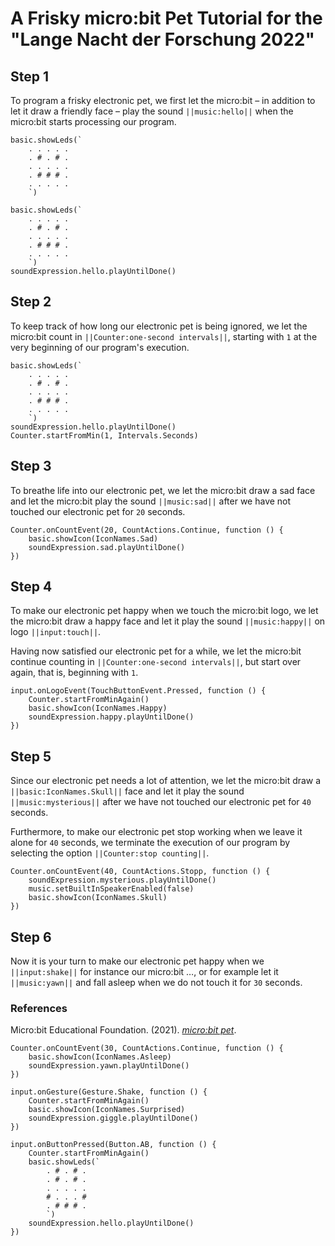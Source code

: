 # A Frisky micro:bit Pet Tutorial for the "Lange Nacht der Forschung 2022"

## Step 1
To program a frisky electronic pet, we first let the micro:bit – in addition to let it draw a friendly face – play the sound ``||music:hello||`` when the micro:bit starts processing our program.
```template
basic.showLeds(`
    . . . . .
    . # . # .
    . . . . .
    . # # # .
    . . . . .
    `)
```

```blocks
basic.showLeds(`
    . . . . .
    . # . # .
    . . . . .
    . # # # .
    . . . . .
    `)
soundExpression.hello.playUntilDone()
```

## Step 2
To keep track of how long our electronic pet is being ignored, we let the micro:bit count in ``||Counter:one-second intervals||``, starting with `1` at the very beginning of our program's execution.

```blocks
basic.showLeds(`
    . . . . .
    . # . # .
    . . . . .
    . # # # .
    . . . . .
    `)
soundExpression.hello.playUntilDone()
Counter.startFromMin(1, Intervals.Seconds)
```

## Step 3
To breathe life into our electronic pet, we let the micro:bit draw a sad face and let the micro:bit play the sound ``||music:sad||`` after we have not touched our electronic pet for `20` seconds.

```block
Counter.onCountEvent(20, CountActions.Continue, function () {
    basic.showIcon(IconNames.Sad)
    soundExpression.sad.playUntilDone()
})
```

## Step 4
To make our electronic pet happy when we touch the micro:bit logo, we let the micro:bit draw a happy face and let it play the sound ``||music:happy||`` on logo ``||input:touch||``.

Having now satisfied our electronic pet for a while, we let the micro:bit continue counting in ``||Counter:one-second intervals||``, but start over again, that is, beginning with `1`.

```block
input.onLogoEvent(TouchButtonEvent.Pressed, function () {
    Counter.startFromMinAgain()
    basic.showIcon(IconNames.Happy)
    soundExpression.happy.playUntilDone()
})
```

## Step 5
Since our electronic pet needs a lot of attention, we let the micro:bit draw a ``||basic:IconNames.Skull||`` face and let it play the sound ``||music:mysterious||`` after we have not touched our electronic pet for `40` seconds.

Furthermore, to make our electronic pet stop working when we leave it alone for `40` seconds, we terminate the execution of our program by selecting the option ``||Counter:stop counting||``.

```block
Counter.onCountEvent(40, CountActions.Stopp, function () {
    soundExpression.mysterious.playUntilDone()
    music.setBuiltInSpeakerEnabled(false)
    basic.showIcon(IconNames.Skull)
})
```

## Step 6
Now it is your turn to make our electronic pet happy when we ``||input:shake||`` for instance our micro:bit …, or for example let it ``||music:yawn||`` and fall asleep when we do not touch it for `30` seconds.

### References
Micro:bit Educational Foundation. (2021). _[micro:bit pet](https://www.microbit.org/projects/make-it-code-it/microbit-pet/)_.

```ghost
Counter.onCountEvent(30, CountActions.Continue, function () {
    basic.showIcon(IconNames.Asleep)
    soundExpression.yawn.playUntilDone()
})

input.onGesture(Gesture.Shake, function () {
    Counter.startFromMinAgain()
    basic.showIcon(IconNames.Surprised)
    soundExpression.giggle.playUntilDone()
})

input.onButtonPressed(Button.AB, function () {
    Counter.startFromMinAgain()
    basic.showLeds(`
        . # . # .
        . # . # .
        . . . . .
        # . . . #
        . # # # .
        `)
    soundExpression.hello.playUntilDone()
})
```

<script src="https://makecode.com/gh-pages-embed.js"></script><script>makeCodeRender("{{ site.makecode.home_url }}", "{{ site.github.owner_name }}/{{ site.github.repository_name }}");</script>